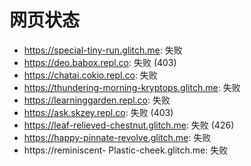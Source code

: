 # 网页状态
- https://special-tiny-run.glitch.me: 失败
- https://deo.babox.repl.co: 失败 (403)
- https://chatai.cokio.repl.co: 失败
- https://thundering-morning-kryptops.glitch.me: 失败
- https://learninggarden.repl.co: 失败
- https://ask.skzey.repl.co: 失败 (403)
- https://leaf-relieved-chestnut.glitch.me: 失败 (426)
- https://happy-pinnate-revolve.glitch.me: 失败
- https://reminiscent- Plastic-cheek.glitch.me: 失败
